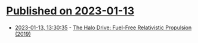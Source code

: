 # [Published on 2023-01-13](index.md)

* [2023-01-13, 13:30:35](https://news.ycombinator.com/item?id=34367367) - [The Halo Drive: Fuel-Free Relativistic Propulsion (2019)](https://arxiv.org/abs/1903.03423)
